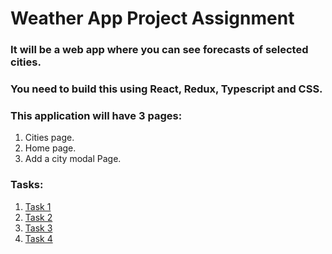 # Weather App Project Assignment

### It will be a web app where you can see forecasts of selected cities. 
### You need to build this using React, Redux, Typescript and CSS.

### This application will have 3 pages: 
1. Cities page. 
2. Home page. 
3. Add a city modal Page. 

### Tasks:

1. <a href="https://github.com/Refactor-FS-Bootcamp/Weather-App-View/tree/main/Task-1">Task 1</a>
2. <a href="https://github.com/Refactor-FS-Bootcamp/Weather-App-View/tree/main/Task-2">Task 2</a>
3. <a href="https://github.com/Refactor-FS-Bootcamp/Weather-App-View/tree/main/Task-3">Task 3</a>
4. <a href="https://github.com/Refactor-FS-Bootcamp/Weather-App-View/tree/main/Task-4">Task 4</a>